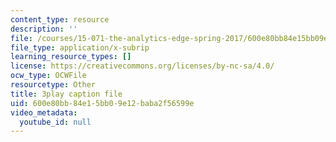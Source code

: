 ```yaml
---
content_type: resource
description: ''
file: /courses/15-071-the-analytics-edge-spring-2017/600e80bb84e15bb09e12baba2f56599e_aDdkt8rRWGs.vtt
file_type: application/x-subrip
learning_resource_types: []
license: https://creativecommons.org/licenses/by-nc-sa/4.0/
ocw_type: OCWFile
resourcetype: Other
title: 3play caption file
uid: 600e80bb-84e1-5bb0-9e12-baba2f56599e
video_metadata:
  youtube_id: null
---
```

